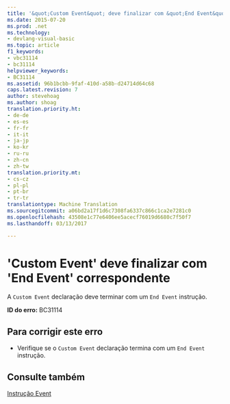 ```yaml
---
title: '&quot;Custom Event&quot; deve finalizar com &quot;End Event&quot; correspondente | Documentos do Microsoft'
ms.date: 2015-07-20
ms.prod: .net
ms.technology:
- devlang-visual-basic
ms.topic: article
f1_keywords:
- vbc31114
- bc31114
helpviewer_keywords:
- BC31114
ms.assetid: 96b1bcbb-9faf-410d-a58b-d24714d64c68
caps.latest.revision: 7
author: stevehoag
ms.author: shoag
translation.priority.ht:
- de-de
- es-es
- fr-fr
- it-it
- ja-jp
- ko-kr
- ru-ru
- zh-cn
- zh-tw
translation.priority.mt:
- cs-cz
- pl-pl
- pt-br
- tr-tr
translationtype: Machine Translation
ms.sourcegitcommit: a06bd2a17f1d6c7308fa6337c866c1ca2e7281c0
ms.openlocfilehash: 43508e1c77e6406ee5acecf76019d6680c7f50f7
ms.lasthandoff: 03/13/2017

---
```

# <a name="39custom-event39-must-end-with-a-matching-39end-event39"></a>'Custom Event' deve finalizar com 'End Event' correspondente
A `Custom Event` declaração deve terminar com um `End Event` instrução.  
  
 **ID do erro:** BC31114  
  
## <a name="to-correct-this-error"></a>Para corrigir este erro  
  
-   Verifique se o `Custom Event` declaração termina com um `End Event` instrução.  
  
## <a name="see-also"></a>Consulte também  
 [Instrução Event](../../visual-basic/language-reference/statements/event-statement.md)
